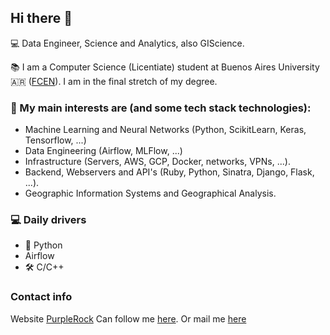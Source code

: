 ## Hi there 👋

💻 Data Engineer, Science and Analytics, also GIScience.

📚 I am a Computer Science (Licentiate) student at Buenos Aires University 🇦🇷 ([FCEN](http://dc.uba.ar/)). I am in the final stretch of my degree.

### 🔭 My main interests are (and some tech stack technologies): 
* Machine Learning and Neural Networks (Python, ScikitLearn, Keras, Tensorflow, ...)
* Data Engineering (Airflow, MLFlow, ...)
* Infrastructure (Servers, AWS, GCP, Docker, networks, VPNs, ...).
* Backend, Webservers and API's (Ruby, Python, Sinatra, Django, Flask, ...).
* Geographic Information Systems and Geographical Analysis.

### 💻 Daily drivers
* 🐍 Python
* Airflow
* 🛠 C/C++

### Contact info
Website [PurpleRock](https://purplerock.ai)
Can follow me [here](https://twitter.com/pablolp99). Or mail me [here](mailto:pablo.lopesperera@gmail.com)

